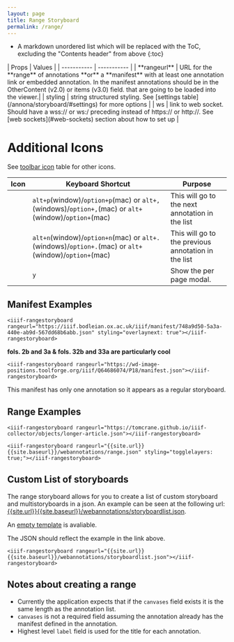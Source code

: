 ```yaml
---
layout: page
title: Range Storyboard
permalink: /range/
---
```


<style>
code {
  word-wrap: break-word;
  white-space: normal;
}
</style>

* A markdown unordered list which will be replaced with the ToC, excluding the "Contents header" from above
{:toc}
<script src="{{site.url}}{{site.baseurl}}/latest/annona.js"></script>
<link rel="stylesheet" type="text/css" href="{{site.url}}{{site.baseurl}}/latest/annona.css">
| Props      | Values |
| ----------- | ----------- |
| **rangeurl** | URL for the **range** of annotations **or** a **manifest** with at least one annotation link or embedded annotation. In the manifest annotations should be in the OtherContent (v2.0) or items (v3.0) field. that are going to be loaded into the viewer.|
| styling | string structured styling. See [settings table](/annona/storyboard/#settings) for more options |
| ws | link to web socket. Should have a wss:// or ws:/ preceding instead of https:// or http://. See [web sockets](#web-sockets) section about how to set up |

# Additional Icons
See [toolbar icon](/{{site.baseurl}}/storyboard/#toolbar-icons) table for other icons.

| Icon      | Keyboard Shortcut | Purpose |
| ----------- | ----------- | ----------- |
| <i class="fas fa-chevron-left"></i> | `alt+p`(window)/`option+p`(mac) or `alt+,`(windows)/`option+,`(mac) or  <code>alt+<i class="fas fa-arrow-left"></i></code>(window)/<code>option+<i class="fas fa-arrow-left"></i></code>(mac)| This will go to the next annotation in the list|
| <i class="fas fa-chevron-right"></i> | `alt+n`(window)/`option+n`(mac) or `alt+.`(windows)/`option+.`(mac) or  <code>alt+<i class="fas fa-arrow-right"></i></code>(window)/<code>option+<i class="fas fa-arrow-right"></i></code>(mac) | This will go to the previous annotation in the list|
| <i class="fas fa-book-open"></i>| `y`| Show the per page modal.|

## Manifest Examples

```
<iiif-rangestoryboard rangeurl="https://iiif.bodleian.ox.ac.uk/iiif/manifest/748a9d50-5a3a-440e-ab9d-567dd68b6abb.json" styling="overlaynext: true"></iiif-rangestoryboard>
```
**fols. 2b and 3a & fols. 32b and 33a are particularly cool**

<iiif-rangestoryboard rangeurl="https://iiif.bodleian.ox.ac.uk/iiif/manifest/748a9d50-5a3a-440e-ab9d-567dd68b6abb.json" styling="overlaynext: true"></iiif-rangestoryboard>


```
<iiif-rangestoryboard rangeurl="https://wd-image-positions.toolforge.org/iiif/Q64686074/P18/manifest.json"></iiif-rangestoryboard>
```
This manifest has only one annotation so it appears as a regular storyboard.

<iiif-rangestoryboard rangeurl="https://wd-image-positions.toolforge.org/iiif/Q64686074/P18/manifest.json"></iiif-rangestoryboard>



## Range Examples

```
<iiif-rangestoryboard rangeurl="https://tomcrane.github.io/iiif-collector/objects/longer-article.json"></iiif-rangestoryboard>
```
<iiif-rangestoryboard rangeurl="https://tomcrane.github.io/iiif-collector/objects/longer-article.json" styling="overlay"></iiif-rangestoryboard>

```
<iiif-rangestoryboard rangeurl="{{site.url}}{{site.baseurl}}/webannotations/range.json" styling="togglelayers: true;"></iiif-rangestoryboard>
```

<iiif-rangestoryboard rangeurl="{{site.baseurl}}/webannotations/range.json" styling="togglelayers: true;"></iiif-rangestoryboard>


## Custom List of storyboards
The range storyboard allows for you to create a list of custom storyboard and multistoryboards in a json. An example can be seen at the following url: [{{site.url}}{{site.baseurl}}/webannotations/storyboardlist.json]({{site.url}}{{site.baseurl}}/webannotations/storyboardlist.json).

An [empty template]({{site.url}}{{site.baseurl}}/webannotations/template.json) is avaliable.

The JSON should reflect the example in the link above.

```<iiif-rangestoryboard rangeurl="{{site.url}}{{site.baseurl}}/webannotations/storyboardlist.json"></iiif-rangestoryboard>```

<iiif-rangestoryboard rangeurl="{{site.baseurl}}/webannotations/storyboardlist.json"></iiif-rangestoryboard>


## Notes about creating a range
- Currently the application expects that if the `canvases` field exists it is the same length as the annotation list.
- `canvases` is not a required field assuming the annotation already has the manifest defined in the annotation.
- Highest level `label` field is used for the title for each annotation.
